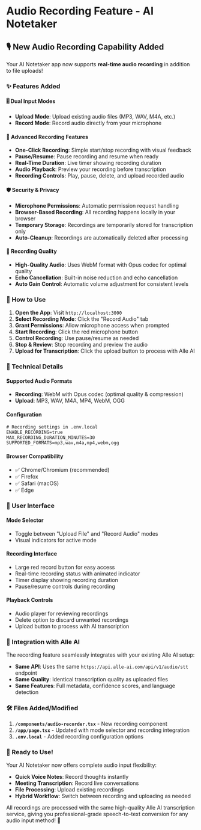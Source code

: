 # Audio Recording Feature - AI Notetaker

## 🎙️ New Audio Recording Capability Added

Your AI Notetaker app now supports **real-time audio recording** in addition to file uploads!

### ✨ Features Added

#### 🎚️ **Dual Input Modes**
- **Upload Mode**: Upload existing audio files (MP3, WAV, M4A, etc.)
- **Record Mode**: Record audio directly from your microphone

#### 🎤 **Advanced Recording Features**
- **One-Click Recording**: Simple start/stop recording with visual feedback
- **Pause/Resume**: Pause recording and resume when ready
- **Real-Time Duration**: Live timer showing recording duration
- **Audio Playback**: Preview your recording before transcription
- **Recording Controls**: Play, pause, delete, and upload recorded audio

#### 🛡️ **Security & Privacy**
- **Microphone Permissions**: Automatic permission request handling
- **Browser-Based Recording**: All recording happens locally in your browser
- **Temporary Storage**: Recordings are temporarily stored for transcription only
- **Auto-Cleanup**: Recordings are automatically deleted after processing

#### 🎯 **Recording Quality**
- **High-Quality Audio**: Uses WebM format with Opus codec for optimal quality
- **Echo Cancellation**: Built-in noise reduction and echo cancellation
- **Auto Gain Control**: Automatic volume adjustment for consistent levels

### 🚀 How to Use

1. **Open the App**: Visit `http://localhost:3000`
2. **Select Recording Mode**: Click the "Record Audio" tab
3. **Grant Permissions**: Allow microphone access when prompted
4. **Start Recording**: Click the red microphone button
5. **Control Recording**: Use pause/resume as needed
6. **Stop & Review**: Stop recording and preview the audio
7. **Upload for Transcription**: Click the upload button to process with Alle AI

### 🔧 Technical Details

#### **Supported Audio Formats**
- **Recording**: WebM with Opus codec (optimal quality & compression)
- **Upload**: MP3, WAV, M4A, MP4, WebM, OGG

#### **Configuration**
```env
# Recording settings in .env.local
ENABLE_RECORDING=true
MAX_RECORDING_DURATION_MINUTES=30
SUPPORTED_FORMATS=mp3,wav,m4a,mp4,webm,ogg
```

#### **Browser Compatibility**
- ✅ Chrome/Chromium (recommended)
- ✅ Firefox
- ✅ Safari (macOS)
- ✅ Edge

### 🎨 User Interface

#### **Mode Selector**
- Toggle between "Upload File" and "Record Audio" modes
- Visual indicators for active mode

#### **Recording Interface**
- Large red record button for easy access
- Real-time recording status with animated indicator
- Timer display showing recording duration
- Pause/resume controls during recording

#### **Playback Controls**
- Audio player for reviewing recordings
- Delete option to discard unwanted recordings
- Upload button to process with AI transcription

### 🔄 Integration with Alle AI

The recording feature seamlessly integrates with your existing Alle AI setup:

- **Same API**: Uses the same `https://api.alle-ai.com/api/v1/audio/stt` endpoint
- **Same Quality**: Identical transcription quality as uploaded files
- **Same Features**: Full metadata, confidence scores, and language detection

### 🛠️ Files Added/Modified

1. **`/components/audio-recorder.tsx`** - New recording component
2. **`/app/page.tsx`** - Updated with mode selector and recording integration
3. **`.env.local`** - Added recording configuration options

### 🎉 Ready to Use!

Your AI Notetaker now offers complete audio input flexibility:
- **Quick Voice Notes**: Record thoughts instantly
- **Meeting Transcription**: Record live conversations
- **File Processing**: Upload existing recordings
- **Hybrid Workflow**: Switch between recording and uploading as needed

All recordings are processed with the same high-quality Alle AI transcription service, giving you professional-grade speech-to-text conversion for any audio input method! 🚀
